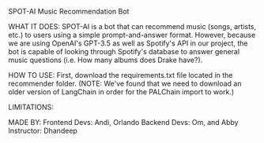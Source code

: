 SPOT-AI Music Recommendation Bot

WHAT IT DOES:
SPOT-AI is a bot that can recommend music (songs, artists, etc.) to users using a simple prompt-and-answer format. However, because we are using OpenAI's GPT-3.5 as well as Spotify's API in our project, the bot is capable of looking through Spotify's database to answer general music questions (i.e. How many albums does Drake have?). 

HOW TO USE:
First, download the requirements.txt file located in the recommender folder. (NOTE: We've found that we need to download an older version of LangChain in order for the PALChain import to work.)

LIMITATIONS:

MADE BY:
Frontend Devs: Andi, Orlando
Backend Devs: Om, and Abby
Instructor: Dhandeep


